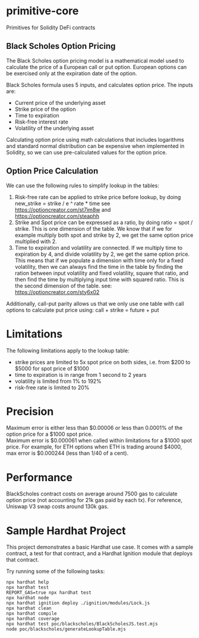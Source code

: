 # primitive-core
Primitives for Solidity DeFi contracts

## Black Scholes Option Pricing

The Black Scholes option pricing model is a mathematical model used to calculate the price of a European call or put option. European options can be exercised only at the expiration date of the option. 

Black Scholes formula uses 5 inputs, and calculates option price. The inputs are:
- Current price of the underlying asset
- Strike price of the option
- Time to expiration
- Risk-free interest rate
- Volatility of the underlying asset

Calculating option price using math calculations that includes logarithms and standard normal distribution can be expensive when implemented in Solidity, so we can use pre-calculated values for the option price.

## Option Price Calculation

We can use the following rules to simplify lookup in the tables:

1. Risk-free rate can be applied to strike price before lookup, by doing new_strike = strike / e ^ rate * time
see https://optioncreator.com/st7im8w and https://optioncreator.com/steaphh
2. Strike and Spot price can be expressed as a ratio, by doing ratio = spot / strike. This is one dimension of the table. We know that if we for example multiply both spot and strike by 2, we get the same option price multiplied with 2. 
3. Time to expiration and volatility are connected. If we multiply time to expiration by 4, and divide volatility by 2, we get the same option price. This means that if we populate a dimension with time only for a fixed volatility, then we can always find the time in the table by finding the ration between input volatility and fixed volatility, square that ratio, and then find the time by multiplying input time with squared ratio. This is the second dimension of the table.
see: https://optioncreator.com/sty6x02

Additionally, call-put parity allows us that we only use one table with call options to calculate put price using: call + strike = future + put

# Limitations

The following limitations apply to the lookup table:

 - strike prices are limited to 5x spot price on both sides, i.e. from $200 to $5000 for spot price of $1000
 - time to expiration is in range from 1 second to 2 years
 - volatility is limited from 1% to 192%
 - risk-free rate is limited to 20%

# Precision

Maximum error is either less than $0.00006 or less than 0.0001% of the option price for a $1000 spot price.  
Maximum error is $0.000061 when called within limitations for a $1000 spot price. For example, for ETH options when ETH is trading around $4000, max error is $0.000244 (less than 1/40 of a cent).

# Performance

BlackScholes contract costs on average around 7500 gas to calculate option price (not accounting for 21k gas paid by each tx). For reference, Uniswap V3 swap costs around 130k gas.

# Sample Hardhat Project

This project demonstrates a basic Hardhat use case. It comes with a sample contract, a test for that contract, and a Hardhat Ignition module that deploys that contract.

Try running some of the following tasks:

```shell
npx hardhat help
npx hardhat test
REPORT_GAS=true npx hardhat test
npx hardhat node
npx hardhat ignition deploy ./ignition/modules/Lock.js
npx hardhat clean
npx hardhat compile
npx hardhat coverage
npx hardhat test poc/blackscholes/BlackScholesJS.test.mjs 
node poc/blackscholes/generateLookupTable.mjs
```
